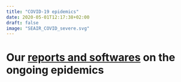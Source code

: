 ```yaml
---
title: "COVID-19 epidemics"
date: 2020-05-01T12:17:38+02:00
draft: false
image: "SEAIR_COVID_severe.svg"
---
```


# Our [reports and softwares](http://covid-ete.ouvaton.org/index_en.html) on the ongoing epidemics